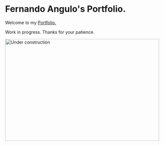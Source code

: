 <h1>Fernando Angulo's Portfolio.</h1>

<p>Welcome to my <a href="https://github.com/CB-Mdk">Portfolio.</a></p>
<p>Work in progress. Thanks for your patience.</p>

<img src="https://img.freepik.com/free-vector/construction-with-black-yellow-stripes_1017-30755.jpg" alt="Under construction" width="500" height="333">